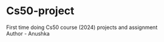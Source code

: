 
# Cs50-project
First time doing Cs50 course (2024) projects and assignment 
<br>
 Author - Anushka

